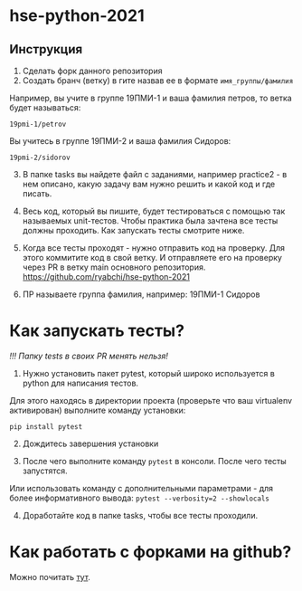 # hse-python-2021

## Инструкция

1. Сделать форк данного репозитория
2. Создать бранч (ветку) в гите назвав ее в формате `имя_группы/фамилия`

Например, вы учите в группе 19ПМИ-1 и ваша фамилия петров, то ветка будет называться:

`19pmi-1/petrov`

Вы учитесь в группе 19ПМИ-2 и ваша фамилия Сидоров:

`19pmi-2/sidorov`

3. В папке tasks вы найдете файл с заданиями, например practice2 - в нем описано, 
   какую задачу вам нужно решить и какой код и где писать.
   
4. Весь код, который вы пишите, будет тестироваться с помощью так называемых unit-тестов. 
   Чтобы практика была зачтена все тесты должны проходить.
   Как запускать тесты смотрите ниже.
   
5. Когда все тесты проходят - нужно отправить код на проверку. Для этого коммитите код в свой ветку. 
   И отправляете его на проверку через PR в ветку main основного репозитория. https://github.com/ryabchi/hse-python-2021
   
6. ПР называете группа фамилия, например: 19ПМИ-1 Сидоров


# Как запускать тесты?

*!!! Папку tests в своих PR менять нельзя!*

1. Нужно установить пакет pytest, который широко используется в python для написания тестов.

Для этого находясь в директории проекта (проверьте что ваш virtualenv активирован) выполните команду установки:

`pip install pytest`

2. Дождитесь завершения установки

3. После чего выполните команду `pytest` в консоли. После чего тесты запустятся.

Или использовать команду с дополнительными параметрами - для более информативного вывода: 
`pytest --verbosity=2 --showlocals`

4. Доработайте код в папке tasks, чтобы все тесты проходили.


# Как работать с форками на github?

Можно почитать [тут](https://docs.github.com/en/github/collaborating-with-pull-requests/working-with-forks/configuring-a-remote-for-a-fork).


